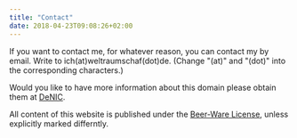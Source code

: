 ```yaml
---
title: "Contact"
date: 2018-04-23T09:08:26+02:00
---
```


If you want to contact me, for whatever reason, you can contact my by email. Write to ich(at)weltraumschaf(dot)de. (Change "(at)" and "(dot)" into the corresponding characters.)

Would you like to have more information about this domain please obtain them at [DeNIC][denic].

All content of this website is published under the [Beer-Ware License][license], unless explicitly marked differntly.

[denic]:    http://www.denic.de/
[license]:  http://www.weltraumschaf.de/the-beer-ware-license.txt
